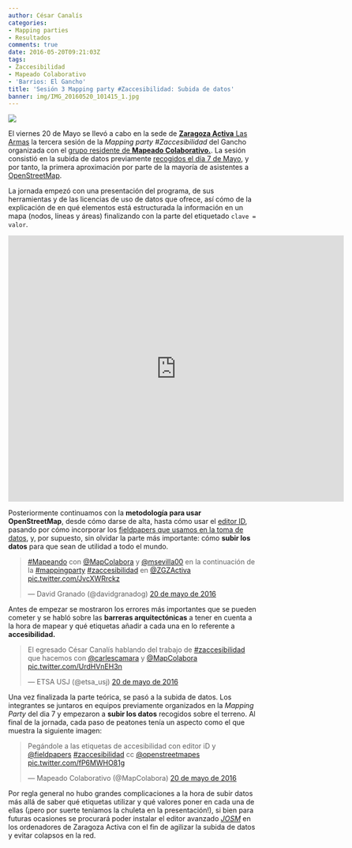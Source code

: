 ```yaml
---
author: César Canalís
categories:
- Mapping parties
- Resultados
comments: true
date: 2016-05-20T09:21:03Z
tags:
- Zaccesibilidad
- Mapeado Colaborativo
- 'Barrios: El Gancho'
title: 'Sesión 3 Mapping party #Zaccesibilidad: Subida de datos'
banner: img/IMG_20160520_101415_1.jpg
---
```


<img src="/img/IMG_20160520_101415_1.jpg" class="img img-responsive" />

El viernes 20 de Mayo se llevó a cabo en la sede de [**Zaragoza Activa** Las Armas](http://www.openstreetmap.org/node/2353638893) la tercera sesión de la *Mapping party #Zaccesibilidad* del Gancho organizada con el [grupo residente de **Mapeado Colaborativo.**](/blog/2016/04/07/mapeado-colaborativo-zac.html). La sesión consistió en la subida de datos previamente [recogidos el día 7 de Mayo](/blog/2016/05/07/sesion-2-mapeado-colaborativo.html), y por tanto, la primera aproximación por parte de la mayoría de asistentes a [OpenStreetMap](http://openstreetmap.org).

La jornada empezó con una presentación del programa, de sus herramientas y de las licencias de uso de datos que ofrece, así cómo de la explicación de en qué elementos está estructurada la información en un mapa (nodos, líneas y áreas) finalizando con la parte del etiquetado  `clave = valor`.

<iframe src="https://docs.google.com/presentation/d/1fNkMubr5i3Smd2FoQPXXwhr8ZcG_9I_qPNKoyBx0NzA/embed?start=false&loop=false&delayms=3000" frameborder="0" width="680" height="539" allowfullscreen="true" mozallowfullscreen="true" webkitallowfullscreen="true"></iframe>

Posteriormente continuamos con la **metodología para usar OpenStreetMap**, desde cómo darse de alta, hasta cómo usar el [editor ID](https://wiki.openstreetmap.org/wiki/ID), pasando por cómo incorporar   los [fieldpapers que usamos en la toma de datos](http://fieldpapers.org/atlases/3mn0q95z), y, por supuesto, sin olvidar la parte más importante: cómo **subir los datos** para que sean de utilidad a todo el mundo.

<blockquote class="twitter-tweet" data-lang="es" data-width="550"><p lang="es" dir="ltr"><a href="https://twitter.com/hashtag/Mapeando?src=hash">#Mapeando</a> con <a href="https://twitter.com/MapColabora">@MapColabora</a> y <a href="https://twitter.com/msevilla00">@msevilla00</a> en la continuación de la <a href="https://twitter.com/hashtag/mappingparty?src=hash">#mappingparty</a> <a href="https://twitter.com/hashtag/zaccesibilidad?src=hash">#zaccesibilidad</a> en <a href="https://twitter.com/ZGZActiva">@ZGZActiva</a> <a href="https://t.co/JvcXWRrckz">pic.twitter.com/JvcXWRrckz</a></p>&mdash; David Granado (@davidgranadog) <a href="https://twitter.com/davidgranadog/status/733591340257185792">20 de mayo de 2016</a></blockquote>
<script async src="//platform.twitter.com/widgets.js" charset="utf-8"></script>

Antes de empezar se mostraron los errores más importantes que se pueden cometer y se habló sobre las **barreras arquitectónicas** a tener en cuenta a la hora de mapear y qué etiquetas añadir a cada una en lo referente a **accesibilidad.**

<blockquote class="twitter-tweet" data-lang="es" data-width="550"><p lang="es" dir="ltr">El egresado César Canalís hablando del trabajo de <a href="https://twitter.com/hashtag/zaccesibilidad?src=hash">#zaccesibilidad</a> que hacemos con <a href="https://twitter.com/carlescamara">@carlescamara</a> y <a href="https://twitter.com/MapColabora">@MapColabora</a> <a href="https://t.co/UrdHVnEH3n">pic.twitter.com/UrdHVnEH3n</a></p>&mdash; ETSA USJ (@etsa_usj) <a href="https://twitter.com/etsa_usj/status/733601045415239680">20 de mayo de 2016</a></blockquote>
<script async src="//platform.twitter.com/widgets.js" charset="utf-8"></script>

Una vez finalizada la parte teórica, se pasó a la subida de datos. Los integrantes se juntaros en equipos previamente organizados en la *Mapping Party* del dia 7 y empezaron a **subir los datos** recogidos sobre el terreno. Al final de la jornada, cada paso de peatones tenía un aspecto como el que muestra la siguiente imagen:

<blockquote class="twitter-tweet" data-lang="es" data-width="550"><p lang="es" dir="ltr">Pegándole a las etiquetas de accesibilidad con editor iD y <a href="https://twitter.com/fieldpapers">@fieldpapers</a>  <a href="https://twitter.com/hashtag/zaccesibilidad?src=hash">#zaccesibilidad</a> cc <a href="https://twitter.com/openstreetmapes">@openstreetmapes</a> <a href="https://t.co/fP6MWHO81g">pic.twitter.com/fP6MWHO81g</a></p>&mdash; Mapeado Colaborativo (@MapColabora) <a href="https://twitter.com/MapColabora/status/733623429673410561">20 de mayo de 2016</a></blockquote>
<script async src="//platform.twitter.com/widgets.js" charset="utf-8"></script>

Por regla general no hubo grandes complicaciones a la hora de subir datos más allá de saber qué etiquetas utilizar y qué valores poner en cada una de ellas (¡pero por suerte teníamos la chuleta en la presentación!), si bien para futuras ocasiones se procurará poder instalar el editor avanzado [*JOSM*](http://josm.openstreetmap.de/) en los ordenadores de Zaragoza Activa con el fin de agilizar la subida de datos y evitar colapsos en la red.
